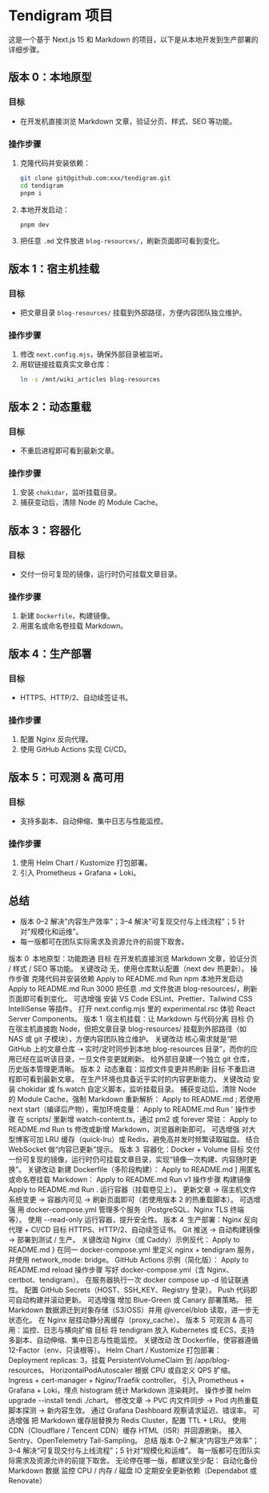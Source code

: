 # Tendigram 项目

这是一个基于 Next.js 15 和 Markdown 的项目，以下是从本地开发到生产部署的详细步骤。

## 版本 0：本地原型

### 目标
- 在开发机直接浏览 Markdown 文章，验证分页、样式、SEO 等功能。

### 操作步骤
1. 克隆代码并安装依赖：
   ```bash
   git clone git@github.com:xxx/tendigram.git
   cd tendigram
   pnpm i
   ```
2. 本地开发启动：
   ```bash
   pnpm dev
   ```
3. 把任意 `.md` 文件放进 `blog-resources/`，刷新页面即可看到变化。

## 版本 1：宿主机挂载

### 目标
- 把文章目录 `blog-resources/` 挂载到外部路径，方便内容团队独立维护。

### 操作步骤
1. 修改 `next.config.mjs`，确保外部目录被监听。
2. 用软链接挂载真实文章仓库：
   ```bash
   ln -s /mnt/wiki_articles blog-resources
   ```

## 版本 2：动态重载

### 目标
- 不重启进程即可看到最新文章。

### 操作步骤
1. 安装 `chokidar`，监听挂载目录。
2. 捕获变动后，清除 Node 的 Module Cache。

## 版本 3：容器化

### 目标
- 交付一份可复现的镜像，运行时仍可挂载文章目录。

### 操作步骤
1. 新建 `Dockerfile`，构建镜像。
2. 用匿名或命名卷挂载 Markdown。

## 版本 4：生产部署

### 目标
- HTTPS、HTTP/2、自动续签证书。

### 操作步骤
1. 配置 Nginx 反向代理。
2. 使用 GitHub Actions 实现 CI/CD。

## 版本 5：可观测 & 高可用

### 目标
- 支持多副本、自动伸缩、集中日志与性能监控。

### 操作步骤
1. 使用 Helm Chart / Kustomize 打包部署。
2. 引入 Prometheus + Grafana + Loki。

## 总结
- 版本 0–2 解决"内容生产效率"；3–4 解决"可复现交付与上线流程"；5 针对"规模化和运维"。
- 每一版都可在团队实际需求及资源允许的前提下取舍。




版本 0 本地原型：功能跑通
目标
在开发机直接浏览 Markdown 文章，验证分页 / 样式 / SEO 等功能。
关键改动
无，使用仓库默认配置（next dev 热更新）。
操作步骤
克隆代码并安装依赖
Apply to README.md
Run
npm
本地开发启动
Apply to README.md
Run
3000
把任意 .md 文件放进 blog-resources/，刷新页面即可看到变化。
可选增强
安装 VS Code ESLint、Prettier、Tailwind CSS IntelliSense 等插件。
打开 next.config.mjs 里的 experimental.rsc 体验 React Server Components。
版本 1 宿主机挂载：让 Markdown 与代码分离
目标
仍在宿主机直接跑 Node，但把文章目录 blog-resources/ 挂载到外部路径（如 NAS 或 git 子模块），方便内容团队独立维护。
关键改动
核心需求就是“把 GitHub 上的文章仓库 ⇢ 实时/定时同步到本地 blog-resources 目录”，而你的应用已经在监听该目录，一旦文件变更就刷新。
给外部目录建一个独立 git 仓库，历史版本管理更清晰。
版本 2 动态重载：监控文件变更并热刷新
目标
不重启进程即可看到最新文章。
在生产环境也具备近乎实时的内容更新能力。
关键改动
安装 chokidar 或 fs.watch 自定义脚本，监听挂载目录。
捕获变动后，清除 Node 的 Module Cache，强制 Markdown 重新解析：
Apply to README.md
;
若使用 next start（编译后产物），需加环境变量：
Apply to README.md
Run
'
操作步骤
在 scripts/ 里新增 watch-content.ts，通过 pm2 或 forever 常驻：
Apply to README.md
Run
ts
修改或新增 Markdown，浏览器刷新即可。
可选增强
对大型博客可加 LRU 缓存（quick-lru）或 Redis，避免高并发时频繁读取磁盘。
结合 WebSocket 做“内容已更新”提示。
版本 3 容器化：Docker + Volume
目标
交付一份可复现的镜像，运行时仍可挂载文章目录，实现“镜像一次构建、内容随时更换”。
关键改动
新建 Dockerfile（多阶段构建）：
Apply to README.md
]
用匿名或命名卷挂载 Markdown：
Apply to README.md
Run
v1
操作步骤
构建镜像
Apply to README.md
Run
.
运行容器（挂载卷见上）。
更新文章 → 宿主机文件系统变更 → 容器内可见 → 刷新页面即可（若使用版本 2 的热重载脚本）。
可选增强
用 docker-compose.yml 管理多个服务（PostgreSQL、Nginx TLS 终端等）。
使用 --read-only 运行容器，提升安全性。
版本 4 生产部署：Nginx 反向代理 + CI/CD
目标
HTTPS、HTTP/2、自动续签证书。
Git 推送 → 自动构建镜像 → 部署到测试 / 生产。
关键改动
Nginx（或 Caddy）示例反代：
Apply to README.md
}
在同一 docker-compose.yml 里定义 nginx + tendigram 服务，并使用 network_mode: bridge。
GitHub Actions 示例（简化版）：
Apply to README.md
reload
操作步骤
写好 docker-compose.yml（含 Nginx、certbot、tendigram）。
在服务器执行一次 docker compose up -d 验证联通性。
配置 GitHub Secrets（HOST、SSH_KEY、Registry 登录）。
Push 代码即可自动构建并滚动更新。
可选增强
增加 Blue-Green 或 Canary 部署策略。
把 Markdown 数据源迁到对象存储（S3/OSS）并用 @vercel/blob 读取，进一步无状态化。
在 Nginx 层挂动静分离缓存（proxy_cache）。
版本 5 可观测 & 高可用：监控、日志与横向扩缩
目标
将 tendigram 放入 Kubernetes 或 ECS，支持多副本、自动伸缩、集中日志与性能监控。
关键改动
改 Dockerfile，使容器遵循 12-Factor（env、只读根等）。
Helm Chart / Kustomize 打包部署：
Deployment replicas: 3，挂载 PersistentVolumeClaim 到 /app/blog-resources。
HorizontalPodAutoscaler 根据 CPU 或自定义 QPS 扩缩。
Ingress + cert-manager + Nginx/Traefik controller。
引入 Prometheus + Grafana + Loki，埋点 histogram 统计 Markdown 渲染耗时。
操作步骤
helm upgrade --install tendi ./chart。
修改文章 → PVC 内文件同步 → Pod 内热重载脚本探测 → 新内容生效。
通过 Grafana Dashboard 观察请求延迟、错误率。
可选增强
把 Markdown 缓存层替换为 Redis Cluster，配置 TTL + LRU。
使用 CDN（Cloudflare / Tencent CDN）缓存 HTML（ISR）并回源刷新。
接入 Sentry、OpenTelemetry Tail-Sampling。
总结
版本 0–2 解决“内容生产效率”；3–4 解决“可复现交付与上线流程”；5 针对“规模化和运维”。
每一版都可在团队实际需求及资源允许的前提下取舍。
无论停在哪一版，都建议至少配：
自动化备份 Markdown 数据
监控 CPU / 内存 / 磁盘 IO
定期安全更新依赖（Dependabot 或 Renovate）


